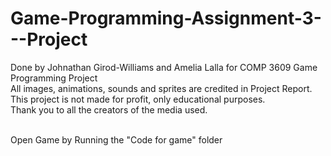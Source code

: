 # Game-Programming-Assignment-3---Project <br>
Done by Johnathan Girod-Williams and Amelia Lalla for COMP 3609 Game Programming Project <br>
All images, animations, sounds and sprites are credited in Project Report. <br>
This project is not made for profit, only educational purposes. <br>
Thank you to all the creators of the media used. <br>

<br>
Open Game by Running the "Code for game" folder
